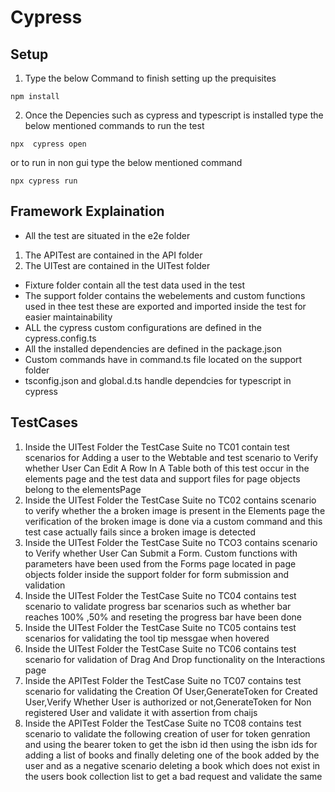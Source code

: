 # Cypress 

## Setup
1. Type the below Command to finish setting up the prequisites 

```
npm install

```

2. Once the Depencies such as cypress and typescript is installed type the below mentioned commands to run the test

```
npx  cypress open

```

or to run in non gui type the below mentioned command

```
npx cypress run

```

## Framework Explaination

- All the test are situated in the e2e folder 
1. The APITest are contained in the API folder
2. The UITest are contained in the UITest folder
- Fixture folder contain all the test data used in the test
- The support folder contains the webelements and custom functions used in thee test these are exported and imported inside the test for easier maintainability 
- ALL the cypress custom configurations are defined in the cypress.config.ts
- All the installed dependencies are defined in the package.json
- Custom commands have in command.ts file located on the support folder
- tsconfig.json and global.d.ts handle dependcies for typescript in cypress


## TestCases
1. Inside the UITest Folder the TestCase Suite no TC01 contain test scenarios for Adding a user to the Webtable and test scenario to Verify whether User Can Edit A Row In A Table both of this test occur in the elements page and the test data and support files for page objects belong to the elementsPage
2. Inside the UITest Folder the TestCase Suite  no TC02 contains scenario to verify whether the a broken image is present in the Elements page the verification of the broken image is done via a custom command and this test case actually fails since a broken image is detected
3. Inside the UITest Folder the TestCase Suite no TCO3 contains scenario to Verify whether User Can Submit a Form. Custom functions with parameters have been used from the Forms page located in page objects folder inside the support folder for form submission and validation
4. Inside the UITest Folder the TestCase Suite no TC04 contains test scenario to validate progress bar scenarios such as whether bar reaches 100% ,50% and reseting the progress bar have been done 
5. Inside the UITest Folder the TestCase Suite no TC05 contains test scenarios  for validating the tool tip messgae when hovered 
6. Inside the UITest Folder the TestCase Suite no TC06 contains test scenario for validation of  Drag And Drop functionality on the Interactions page 
7. Inside the APITest Folder the TestCase Suite no TC07 contains test scenario for validating the Creation Of User,GenerateToken for Created User,Verify Whether User is authorized or not,GenerateToken for Non registered User and validate it with assertion from chaijs
8. Inside the APITest Folder the TestCase Suite no TC08 contains test scenario to validate the following creation of user for token genration and using the bearer token to get the isbn id then using the isbn ids for adding a list of books and finally deleting one of the book added by the user and as a negative scenario deleting a book which does not exist in the users book collection list to get a bad request and validate the same  



